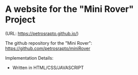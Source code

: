 # A website for the "Mini Rover" Project
(URL: https://petrosrapto.github.io/)

The github repository for the "Mini Rover": https://github.com/petrosrapto/miniRover

Implementation Details:
- Written in HTML/CSS/JAVASCRIPT
